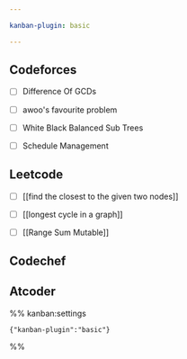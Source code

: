 ```yaml
---

kanban-plugin: basic

---
```


## Codeforces

- [ ] Difference Of GCDs
- [ ] awoo's favourite problem
- [ ] White Black Balanced Sub Trees
- [ ] Schedule Management


## Leetcode

- [ ] [[find the closest to the given two nodes]]
- [ ] [[longest cycle in a graph]]
- [ ] [[Range Sum Mutable]]


## Codechef



## Atcoder





%% kanban:settings
```
{"kanban-plugin":"basic"}
```
%%
